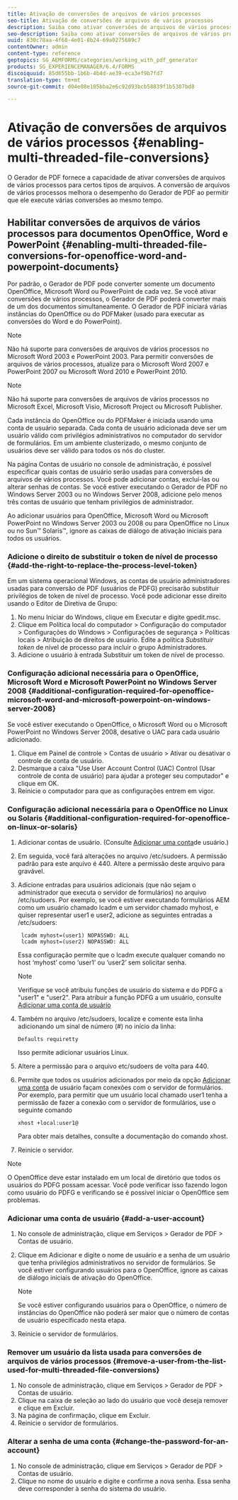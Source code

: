 ```yaml
---
title: Ativação de conversões de arquivos de vários processos
seo-title: Ativação de conversões de arquivos de vários processos
description: Saiba como ativar conversões de arquivos de vários processos.
seo-description: Saiba como ativar conversões de arquivos de vários processos.
uuid: 830c78aa-4f68-4e01-8b24-69a0275689c7
contentOwner: admin
content-type: reference
geptopics: SG_AEMFORMS/categories/working_with_pdf_generator
products: SG_EXPERIENCEMANAGER/6.4/FORMS
discoiquuid: 85d655bb-1b6b-4b4d-ae39-eca3ef9b7fd7
translation-type: tm+mt
source-git-commit: d04e08e105bba2e6c92d93bcb58839f1b5307bd8

---
```



# Ativação de conversões de arquivos de vários processos {#enabling-multi-threaded-file-conversions}

O Gerador de PDF fornece a capacidade de ativar conversões de arquivos de vários processos para certos tipos de arquivos. A conversão de arquivos de vários processos melhora o desempenho do Gerador de PDF ao permitir que ele execute várias conversões ao mesmo tempo.

## Habilitar conversões de arquivos de vários processos para documentos OpenOffice, Word e PowerPoint {#enabling-multi-threaded-file-conversions-for-openoffice-word-and-powerpoint-documents}

Por padrão, o Gerador de PDF pode converter somente um documento OpenOffice, Microsoft Word ou PowerPoint de cada vez. Se você ativar conversões de vários processos, o Gerador de PDF poderá converter mais de um dos documentos simultaneamente. O Gerador de PDF iniciará várias instâncias do OpenOffice ou do PDFMaker (usado para executar as conversões do Word e do PowerPoint).

>[!NOTE]
>
>Não há suporte para conversões de arquivos de vários processos no Microsoft Word 2003 e PowerPoint 2003. Para permitir conversões de arquivos de vários processos, atualize para o Microsoft Word 2007 e PowerPoint 2007 ou Microsoft Word 2010 e PowerPoint 2010.

>[!NOTE]
>
>Não há suporte para conversões de arquivos de vários processos no Microsoft Excel, Microsoft Visio, Microsoft Project ou Microsoft Publisher.

Cada instância do OpenOffice ou do PDFMaker é iniciada usando uma conta de usuário separada. Cada conta de usuário adicionada deve ser um usuário válido com privilégios administrativos no computador do servidor de formulários. Em um ambiente clusterizado, o mesmo conjunto de usuários deve ser válido para todos os nós do cluster.

Na página Contas de usuário no console de administração, é possível especificar quais contas de usuário serão usadas para conversões de arquivos de vários processos. Você pode adicionar contas, excluí-las ou alterar senhas de contas. Se você estiver executando o Gerador de PDF no Windows Server 2003 ou no Windows Server 2008, adicione pelo menos três contas de usuário que tenham privilégios de administrador.

Ao adicionar usuários para OpenOffice, Microsoft Word ou Microsoft PowerPoint no Windows Server 2003 ou 2008 ou para OpenOffice no Linux ou no Sun™ Solaris™, ignore as caixas de diálogo de ativação iniciais para todos os usuários.

### Adicione o direito de substituir o token de nível de processo {#add-the-right-to-replace-the-process-level-token}

Em um sistema operacional Windows, as contas de usuário administradores usadas para conversão de PDF (usuários de PDFG) precisarão substituir privilégios de token de nível de processo. Você pode adicionar esse direito usando o Editor de Diretiva de Grupo:

1. No menu Iniciar do Windows, clique em Executar e digite gpedit.msc.
1. Clique em Política local do computador > Configuração do computador > Configurações do Windows > Configurações de segurança > Políticas locais > Atribuição de direitos de usuário. Edite a política *Substituir token* de nível de processo para incluir o grupo Administradores.
1. Adicione o usuário à entrada Substituir um token de nível de processo.

### Configuração adicional necessária para o OpenOffice, Microsoft Word e Microsoft PowerPoint no Windows Server 2008 {#additional-configuration-required-for-openoffice-microsoft-word-and-microsoft-powerpoint-on-windows-server-2008}

Se você estiver executando o OpenOffice, o Microsoft Word ou o Microsoft PowerPoint no Windows Server 2008, desative o UAC para cada usuário adicionado.

1. Clique em Painel de controle > Contas de usuário > Ativar ou desativar o controle de conta de usuário.
1. Desmarque a caixa &quot;Use User Account Control (UAC) Control (Usar controle de conta de usuário) para ajudar a proteger seu computador&quot; e clique em OK.
1. Reinicie o computador para que as configurações entrem em vigor.

### Configuração adicional necessária para o OpenOffice no Linux ou Solaris {#additional-configuration-required-for-openoffice-on-linux-or-solaris}

1. Adicionar contas de usuário. (Consulte [Adicionar uma conta](enabling-multi-threaded-file-conversions.md#add-a-user-account)de usuário.)
1. Em seguida, você fará alterações no arquivo /etc/sudoers. A permissão padrão para este arquivo é 440. Altere a permissão deste arquivo para gravável.
1. Adicione entradas para usuários adicionais (que não sejam o administrador que executa o servidor de formulários) no arquivo /etc/sudoers. Por exemplo, se você estiver executando formulários AEM como um usuário chamado lcadm e um servidor chamado myhost, e quiser representar user1 e user2, adicione as seguintes entradas a /etc/sudoers:

   ```as3
    lcadm myhost=(user1) NOPASSWD: ALL 
    lcadm myhost=(user2) NOPASSWD: ALL
   ```

   Essa configuração permite que o lcadm execute qualquer comando no host ‘myhost’ como ‘user1’ ou ‘user2’ sem solicitar senha.

   >[!NOTE]
   >
   >Verifique se você atribuiu funções de usuário do sistema e do PDFG a &quot;user1&quot; e &quot;user2&quot;. Para atribuir a função PDFG a um usuário, consulte [Adicionar uma conta de usuário](enabling-multi-threaded-file-conversions.md#add-a-user-account)

1. Também no arquivo /etc/sudoers, localize e comente esta linha adicionando um sinal de número (#) no início da linha:

   ```as3
   Defaults requiretty
   ```

   Isso permite adicionar usuários Linux.

1. Altere a permissão para o arquivo etc/sudoers de volta para 440.
1. Permite que todos os usuários adicionados por meio da opção [Adicionar uma conta](enabling-multi-threaded-file-conversions.md#add-a-user-account) de usuário façam conexões com o servidor de formulários. Por exemplo, para permitir que um usuário local chamado user1 tenha a permissão de fazer a conexão com o servidor de formulários, use o seguinte comando

   `xhost +local:user1@`

   Para obter mais detalhes, consulte a documentação do comando xhost.

1. Reinicie o servidor.

>[!NOTE]
>
>O OpenOffice deve estar instalado em um local de diretório que todos os usuários do PDFG possam acessar. Você pode verificar isso fazendo logon como usuário do PDFG e verificando se é possível iniciar o OpenOffice sem problemas.

### Adicionar uma conta de usuário {#add-a-user-account}

1. No console de administração, clique em Serviços > Gerador de PDF > Contas de usuário.
1. Clique em Adicionar e digite o nome de usuário e a senha de um usuário que tenha privilégios administrativos no servidor de formulários. Se você estiver configurando usuários para o OpenOffice, ignore as caixas de diálogo iniciais de ativação do OpenOffice.

   >[!NOTE]
   >
   >Se você estiver configurando usuários para o OpenOffice, o número de instâncias do OpenOffice não poderá ser maior que o número de contas de usuário especificado nesta etapa.

1. Reinicie o servidor de formulários.

### Remover um usuário da lista usada para conversões de arquivos de vários processos {#remove-a-user-from-the-list-used-for-multi-threaded-file-conversions}

1. No console de administração, clique em Serviços > Gerador de PDF > Contas de usuário.
1. Clique na caixa de seleção ao lado do usuário que você deseja remover e clique em Excluir.
1. Na página de confirmação, clique em Excluir.
1. Reinicie o servidor de formulários.

### Alterar a senha de uma conta {#change-the-password-for-an-account}

1. No console de administração, clique em Serviços > Gerador de PDF > Contas de usuário.
1. Clique no nome do usuário e digite e confirme a nova senha. Essa senha deve corresponder à senha do sistema do usuário.

